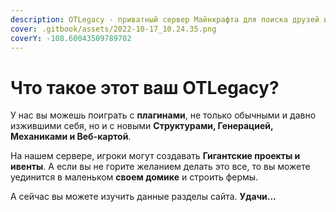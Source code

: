 ```yaml
---
description: OTLegacy - приватный сервер Майнкрафта для поиска друзей и ваших идей.
cover: .gitbook/assets/2022-10-17_10.24.35.png
coverY: -108.60043509789702
---
```


# Что такое этот ваш OTLegacy?

У нас вы можешь поиграть с **плагинами**, не только обычными и давно изжившими себя, но и с новыми **Структурами, Генерацией, Механиками и Веб-картой**.

На нашем сервере, игроки могут создавать **Гигантские проекты и ивенты**. А если вы не горите желанием делать это все, то вы можете уединится в маленьком **своем домике** и строить фермы.

А сейчас вы можете изучить данные разделы сайта. **Удачи...**
